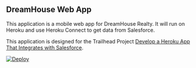 DreamHouse Web App
------------------

This application is a mobile web app for DreamHouse Realty. It will run on Heroku and use Heroku Connect to get data from Salesforce.

This application is designed for the Trailhead Project [Develop a Heroku App That Integrates with Salesforce](https://trailhead.salesforce.com/content/learn/projects/develop-heroku-applications).  

<a href="https://heroku.com/deploy">
  <img src="https://www.herokucdn.com/deploy/button.svg" alt="Deploy">
</a -->

